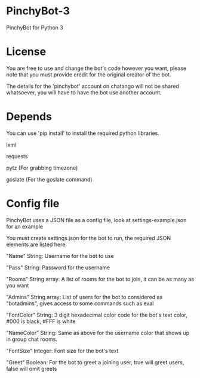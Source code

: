 # PinchyBot-3
PinchyBot for Python 3

# License
You are free to use and change the bot's code however you want, please note that you must provide credit for the original creator of the bot.

The details for the 'pinchybot' account on chatango will not be shared whatsoever, you will have to have the bot use another account.

# Depends
You can use 'pip install' to install the required python libraries.

lxml

requests

pytz (For grabbing timezone)

goslate (For the goslate command)

# Config file
PinchyBot uses a JSON file as a config file, look at settings-example.json for an example

You must create settings.json for the bot to run, the required JSON elements are listed here:

"Name" String: Username for the bot to use

"Pass" String: Password for the username

"Rooms" String array: A list of rooms for the bot to join, it can be as many as you want

"Admins" String array: List of users for the bot to considered as "botadmins", gives access to some commands such as eval

"FontColor" String: 3 digit hexadecimal color code for the bot's text color, #000 is black, #FFF is white

"NameColor" String: Same as above for the username color that shows up in group chat rooms.

"FontSize" Integer: Font size for the bot's text

"Greet" Boolean: For the bot to greet a joining user, true will greet users, false will omit greets

